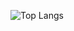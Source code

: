 ![Top Langs](https://github-readme-stats.vercel.app/api/top-langs/?username=strbagus&layout=compact&theme=tokyonight)
